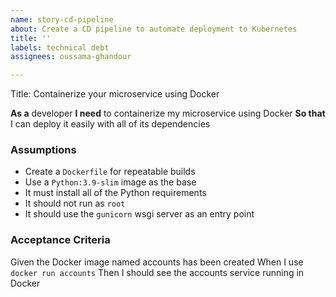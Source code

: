 ```yaml
---
name: story-cd-pipeline
about: Create a CD pipeline to automate deployment to Kubernetes
title: ''
labels: technical debt
assignees: oussama-ghandour

---
```


Title: Containerize your microservice using Docker

**As a** developer
**I need** to containerize my microservice using Docker
**So that** I can deploy it easily with all of its dependencies

### Assumptions
* Create a `Dockerfile` for repeatable builds
* Use a `Python:3.9-slim` image as the base
* It must install all of the Python requirements
* It should not run as `root`
* It should use the `gunicorn` wsgi server as an entry point

### Acceptance Criteria
Given the Docker image named accounts has been created
When I use `docker run accounts`
Then I should see the accounts service running in Docker
